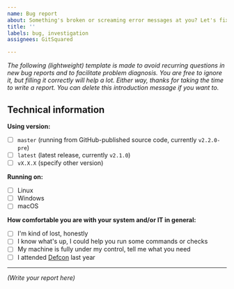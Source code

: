 ```yaml
---
name: Bug report
about: Something's broken or screaming error messages at you? Let's fix it.
title: ''
labels: bug, investigation
assignees: GitSquared

---
```


*The following (lightweight) template is made to avoid recurring questions in new bug reports and to facilitate problem diagnosis. You are free to ignore it, but filling it correctly will help a lot. Either way, thanks for taking the time to write a report.
You can delete this introduction message if you want to.*

## Technical information
**Using version:**
 - [ ] `master` (running from GitHub-published source code, currently `v2.2.0-pre`)
 - [ ] `latest` (latest release, currently `v2.1.0`)
 - [ ] `vX.X.X` (specify other version)

**Running on:**
 - [ ] Linux
 - [ ] Windows
 - [ ] macOS

**How comfortable you are with your system and/or IT in general:**
 - [ ] I'm kind of lost, honestly
 - [ ] I know what's up, I could help you run some commands or checks
 - [ ] My machine is fully under my control, tell me what you need
 - [ ] I attended [Defcon](https://defcon.org/) last year

---

*(Write your report here)*
